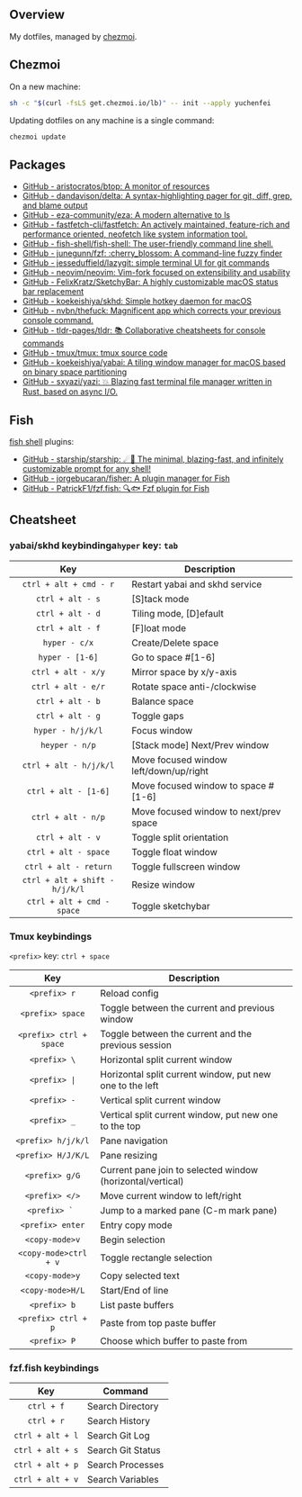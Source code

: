 ## Overview

My dotfiles, managed by [chezmoi](https://github.com/twpayne/chezmoi).

## Chezmoi

On a new machine:

```sh
sh -c "$(curl -fsLS get.chezmoi.io/lb)" -- init --apply yuchenfei
```

Updating dotfiles on any machine is a single command:

```sh
chezmoi update
```

## Packages

- [GitHub - aristocratos/btop: A monitor of resources](https://github.com/aristocratos/btop)
- [GitHub - dandavison/delta: A syntax-highlighting pager for git, diff, grep, and blame output](https://github.com/dandavison/delta)
- [GitHub - eza-community/eza: A modern alternative to ls](https://github.com/eza-community/eza)
- [GitHub - fastfetch-cli/fastfetch: An actively maintained, feature-rich and performance oriented, neofetch like system information tool.](https://github.com/fastfetch-cli/fastfetch)
- [GitHub - fish-shell/fish-shell: The user-friendly command line shell.](https://github.com/fish-shell/fish-shell)
- [GitHub - junegunn/fzf: :cherry\_blossom: A command-line fuzzy finder](https://github.com/junegunn/fzf)
- [GitHub - jesseduffield/lazygit: simple terminal UI for git commands](https://github.com/jesseduffield/lazygit)
- [GitHub - neovim/neovim: Vim-fork focused on extensibility and usability](https://github.com/neovim/neovim)
- [GitHub - FelixKratz/SketchyBar: A highly customizable macOS status bar replacement](https://github.com/FelixKratz/SketchyBar)
- [GitHub - koekeishiya/skhd: Simple hotkey daemon for macOS](https://github.com/koekeishiya/skhd)
- [GitHub - nvbn/thefuck: Magnificent app which corrects your previous console command.](https://github.com/nvbn/thefuck)
- [GitHub - tldr-pages/tldr: 📚 Collaborative cheatsheets for console commands](https://github.com/tldr-pages/tldr)
- [GitHub - tmux/tmux: tmux source code](https://github.com/tmux/tmux)
- [GitHub - koekeishiya/yabai: A tiling window manager for macOS based on binary space partitioning](https://github.com/koekeishiya/yabai)
- [GitHub - sxyazi/yazi: 💥 Blazing fast terminal file manager written in Rust, based on async I/O.](https://github.com/sxyazi/yazi)

## Fish

[fish shell](https://fishshell.com/) plugins:

- [GitHub - starship/starship: ☄🌌️ The minimal, blazing-fast, and infinitely customizable prompt for any shell!](https://github.com/starship/starship)
- [GitHub - jorgebucaran/fisher: A plugin manager for Fish](https://github.com/jorgebucaran/fisher)
- [GitHub - PatrickF1/fzf.fish: 🔍🐟 Fzf plugin for Fish](https://github.com/patrickF1/fzf.fish)

## Cheatsheet

### yabai/skhd keybindinga`hyper` key: `tab`

|              Key               | Description                            |
| :----------------------------: | -------------------------------------- |
|     `ctrl + alt + cmd - r`     | Restart yabai and skhd service         |
|        `ctrl + alt - s`        | [S]tack mode                           |
|        `ctrl + alt - d`        | Tiling mode, [D]efault                 |
|        `ctrl + alt - f`        | [F]loat mode                           |
|         `hyper - c/x`          | Create/Delete space                    |
|        `hyper - [1-6]`         | Go to space #[1-6]                     |
|       `ctrl + alt - x/y`       | Mirror space by x/y-axis               |
|       `ctrl + alt - e/r`       | Rotate space anti-/clockwise           |
|        `ctrl + alt - b`        | Balance space                          |
|        `ctrl + alt - g`        | Toggle gaps                            |
|       `hyper - h/j/k/l`        | Focus window                           |
|         `heyper - n/p`         | [Stack mode] Next/Prev window          |
|     `ctrl + alt - h/j/k/l`     | Move focused window left/down/up/right |
|      `ctrl + alt - [1-6]`      | Move focused window to space #[1-6]    |
|       `ctrl + alt - n/p`       | Move focused window to next/prev space |
|        `ctrl + alt - v`        | Toggle split orientation               |
|      `ctrl + alt - space`      | Toggle float window                    |
|     `ctrl + alt - return`      | Toggle fullscreen window               |
| `ctrl + alt + shift - h/j/k/l` | Resize window                          |
|   `ctrl + alt + cmd - space`   | Toggle sketchybar                      |

### Tmux keybindings

`<prefix>` key: `ctrl + space`

|           Key           | Description                                                |
| :---------------------: | ---------------------------------------------------------- |
|      `<prefix> r`       | Reload config                                              |
|    `<prefix> space`     | Toggle between the current and previous window             |
| `<prefix> ctrl + space` | Toggle between the current and the previous session        |
|      `<prefix> \`       | Horizontal split current window                            |
|      `<prefix> \|`      | Horizontal split current window, put new one to the left   |
|      `<prefix> -`       | Vertical split current window                              |
|      `<prefix> _`       | Vertical split current window, put new one to the top      |
|   `<prefix> h/j/k/l`    | Pane navigation                                            |
|   `<prefix> H/J/K/L`    | Pane resizing                                              |
|     `<prefix> g/G`      | Current pane join to selected window (horizontal/vertical) |
|     `<prefix> </>`      | Move current window to left/right                          |
|     ``<prefix> ` ``     | Jump to a marked pane (C-m mark pane)                      |
|    `<prefix> enter`     | Entry copy mode                                            |
|     `<copy-mode>v`      | Begin selection                                            |
|  `<copy-mode>ctrl + v`  | Toggle rectangle selection                                 |
|     `<copy-mode>y`      | Copy selected text                                         |
|    `<copy-mode>H/L`     | Start/End of line                                          |
|      `<prefix> b`       | List paste buffers                                         |
|   `<prefix> ctrl + p`   | Paste from top paste buffer                                |
|      `<prefix> P`       | Choose which buffer to paste from                          |

### fzf.fish keybindings

|       Key        | Command           |
| :--------------: | ----------------- |
|    `ctrl + f`    | Search Directory  |
|    `ctrl + r`    | Search History    |
| `ctrl + alt + l` | Search Git Log    |
| `ctrl + alt + s` | Search Git Status |
| `ctrl + alt + p` | Search Processes  |
| `ctrl + alt + v` | Search Variables  |

